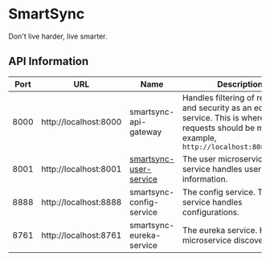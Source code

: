 # SmartSync
Don't live harder, live smarter. 

## API Information

| Port | URL                   | Name                     | Description                                                                                                                                           |   |
|------|-----------------------|--------------------------|-------------------------------------------------------------------------------------------------------------------------------------------------------|---|
| 8000 | http://localhost:8000 | smartsync-api-gateway    | Handles filtering of requests and security as an edge service. This is where all requests should be made. For example, `http://localhost:8080/users/` |   |
| 8001 | http://localhost:8001 | [smartsync-user-service](https://github.com/jackcmeyer/SmartSync/tree/master/smartsync-user-service)   | The user microservice. This service handles user information.                                                                                         |   |
| 8888 | http://localhost:8888 | smartsync-config-service | The config service. This service handles configurations.                                                                                              |   |
| 8761 | http://localhost:8761 | smartsync-eureka-service | The eureka service. Handles microservice discovery.    
